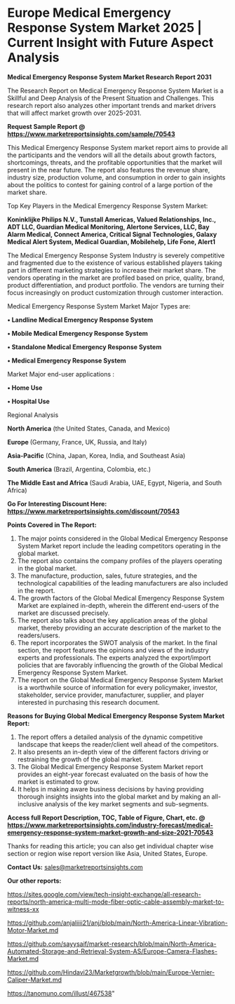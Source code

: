 # Europe Medical Emergency Response System Market 2025 | Current Insight with Future Aspect Analysis

<strong>Medical Emergency Response System Market Research Report 2031</strong>

The Research Report on Medical Emergency Response System Market is a Skillful and Deep Analysis of the Present Situation and Challenges. This research report also analyzes other important trends and market drivers that will affect market growth over 2025-2031.

<strong>Request Sample Report @ <a href=https://www.marketreportsinsights.com/sample/70543>https://www.marketreportsinsights.com/sample/70543</a></strong>

This Medical Emergency Response System market report aims to provide all the participants and the vendors will all the details about growth factors, shortcomings, threats, and the profitable opportunities that the market will present in the near future. The report also features the revenue share, industry size, production volume, and consumption in order to gain insights about the politics to contest for gaining control of a large portion of the market share.

Top Key Players in the Medical Emergency Response System Market:

<strong>Koninklijke Philips N.V., Tunstall Americas, Valued Relationships, Inc., ADT LLC, Guardian Medical Monitoring, Alertone Services, LLC, Bay Alarm Medical, Connect America, Critical Signal Technologies, Galaxy Medical Alert System, Medical Guardian, Mobilehelp, Life Fone, Alert1</strong>

The Medical Emergency Response System Industry is severely competitive and fragmented due to the existence of various established players taking part in different marketing strategies to increase their market share. The vendors operating in the market are profiled based on price, quality, brand, product differentiation, and product portfolio. The vendors are turning their focus increasingly on product customization through customer interaction.

Medical Emergency Response System Market Major Types are:

<strong>• Landline Medical Emergency Response System

• Mobile Medical Emergency Response System

• Standalone Medical Emergency Response System

• Medical Emergency Response System</strong>

Market Major end-user applications :

<strong>• Home Use

• Hospital Use</strong>

Regional Analysis

</u><strong><b>North America</b></strong> (the United States, Canada, and Mexico)

<strong><b>Europe </b></strong>(Germany, France, UK, Russia, and Italy)

<strong><b>Asia-Pacific</b></strong> (China, Japan, Korea, India, and Southeast Asia)

<strong><b>South America</b></strong> (Brazil, Argentina, Colombia, etc.)

<strong><b>The Middle East and Africa</b></strong> (Saudi Arabia, UAE, Egypt, Nigeria, and South Africa)

<strong>Go For Interesting Discount Here: <a href=https://www.marketreportsinsights.com/discount/70543>https://www.marketreportsinsights.com/discount/70543</a></strong>

<strong>Points Covered in The Report:</strong>
<ol>
  <li>The major points considered in the Global Medical Emergency Response System Market report include the leading competitors operating in the global market.</li>
  <li>The report also contains the company profiles of the players operating in the global market.</li>
  <li>The manufacture, production, sales, future strategies, and the technological capabilities of the leading manufacturers are also included in the report.</li>
  <li>The growth factors of the Global Medical Emergency Response System Market are explained in-depth, wherein the different end-users of the market are discussed precisely.</li>
  <li>The report also talks about the key application areas of the global market, thereby providing an accurate description of the market to the readers/users.</li>
  <li>The report incorporates the SWOT analysis of the market. In the final section, the report features the opinions and views of the industry experts and professionals. The experts analyzed the export/import policies that are favorably influencing the growth of the Global Medical Emergency Response System Market.</li>
  <li>The report on the Global Medical Emergency Response System Market is a worthwhile source of information for every policymaker, investor, stakeholder, service provider, manufacturer, supplier, and player interested in purchasing this research document.</li>
</ol>
<strong>Reasons for Buying Global Medical Emergency Response System Market Report:</strong>

<ol>
  <li>The report offers a detailed analysis of the dynamic competitive landscape that keeps the reader/client well ahead of the competitors.</li>
  <li>It also presents an in-depth view of the different factors driving or restraining the growth of the global market.</li>
  <li>The Global Medical Emergency Response System Market report provides an eight-year forecast evaluated on the basis of how the market is estimated to grow.</li>
  <li>It helps in making aware business decisions by having providing thorough insights insights into the global market and by making an all-inclusive analysis of the key market segments and sub-segments.</li>
</ol>
<strong>Access full Report Description, TOC, Table of Figure, Chart, etc. @ <a href=https://www.marketreportsinsights.com/industry-forecast/medical-emergency-response-system-market-growth-and-size-2021-70543>https://www.marketreportsinsights.com/industry-forecast/medical-emergency-response-system-market-growth-and-size-2021-70543</a></strong>


Thanks for reading this article; you can also get individual chapter wise section or region wise report version like Asia, United States, Europe.

<strong>Contact Us:</strong>
sales@marketreportsinsights.com

<strong>Our other reports:</strong>

<a href=https://sites.google.com/view/tech-insight-exchange/all-research-reports/north-america-multi-mode-fiber-optic-cable-assembly-market-to-witness-xx>https://sites.google.com/view/tech-insight-exchange/all-research-reports/north-america-multi-mode-fiber-optic-cable-assembly-market-to-witness-xx</a>

<a href=https://github.com/anjaliiii21/anj/blob/main/North-America-Linear-Vibration-Motor-Market.md>https://github.com/anjaliiii21/anj/blob/main/North-America-Linear-Vibration-Motor-Market.md</a>

<a href=https://github.com/sayysaif/market-research/blob/main/North-America-Automated-Storage-and-Retrieval-System-AS/Europe-Camera-Flashes-Market.md>https://github.com/sayysaif/market-research/blob/main/North-America-Automated-Storage-and-Retrieval-System-AS/Europe-Camera-Flashes-Market.md</a>

<a href=https://github.com/Hindavi23/Marketgrowth/blob/main/Europe-Vernier-Caliper-Market.md>https://github.com/Hindavi23/Marketgrowth/blob/main/Europe-Vernier-Caliper-Market.md</a>

<a href=https://tanomuno.com/illust/467538>https://tanomuno.com/illust/467538</a>"
